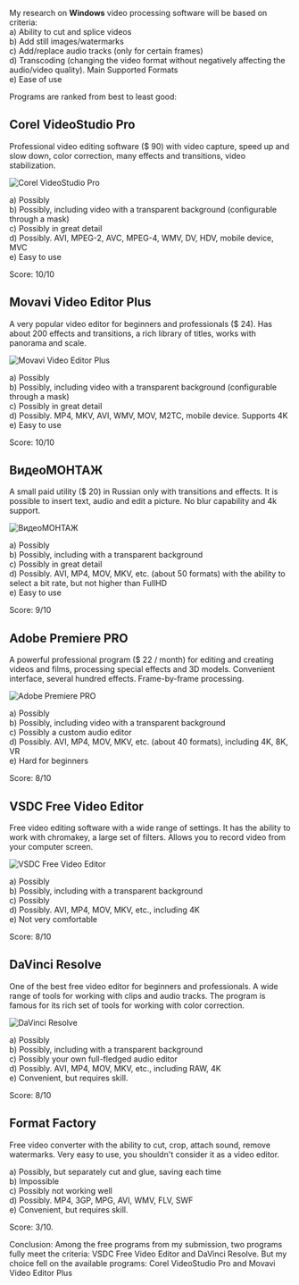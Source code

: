 My research on **Windows** video processing software will be based on criteria:  
   a) Ability to cut and splice videos  
   b) Add still images/watermarks  
   c) Add/replace audio tracks (only for certain frames)  
   d) Transcoding (changing the video format without negatively affecting the audio/video quality). Main Supported Formats  
   e) Ease of use  

Programs are ranked from best to least good:

## Corel VideoStudio Pro
Professional video editing software ($ 90) with video capture, speed up and slow down, color correction, many effects and transitions, video stabilization.

![Corel VideoStudio Pro](img/CorelVS.gif)  

   a) Possibly  
   b) Possibly, including video with a transparent background (configurable through a mask)   
   c) Possibly in great detail  
   d) Possibly. AVI, MPEG-2, AVC, MPEG-4, WMV, DV, HDV, mobile device, MVC  
   e) Easy to use  

Score: 10/10

## Movavi Video Editor Plus
A very popular video editor for beginners and professionals ($ 24). Has about 200 effects and transitions, a rich library of titles, works with panorama and scale.  

![Movavi Video Editor Plus](img/Movavi_Video_Editor_Plus.gif)  

   a) Possibly  
   b) Possibly, including video with a transparent background (configurable through a mask)  
   c) Possibly in great detail  
   d) Possibly. MP4, MKV, AVI, WMV, MOV, M2TC, mobile device. Supports 4K  
   e) Easy to use  

   Score: 10/10

## ВидеоМОНТАЖ
A small paid utility ($ 20) in Russian only with transitions and effects. It is possible to insert text, audio and edit a picture. No blur capability and 4k support.  

![ВидеоМОНТАЖ](img/Videomontag.gif)  

   a) Possibly  
   b) Possibly, including with a transparent background  
   c) Possibly in great detail  
   d) Possibly. AVI, MP4, MOV, MKV, etc. (about 50 formats) with the ability to select a bit   rate, but not higher than FullHD  
   e) Easy to use  

   Score: 9/10

## Adobe Premiere PRO
A powerful professional program ($ 22 / month) for editing and creating videos and films, processing special effects and 3D models. Convenient interface, several hundred effects. Frame-by-frame processing.  

![Adobe Premiere PRO](img/Adobe_Premiere.gif)  

   a) Possibly  
   b) Possibly, including video with a transparent background  
   c) Possibly a custom audio editor  
   d) Possibly. AVI, MP4, MOV, MKV, etc. (about 40 formats), including 4K, 8K, VR  
   e) Hard for beginners  

   Score: 8/10  

## VSDC Free Video Editor
Free video editing software with a wide range of settings. It has the ability to work with chromakey, a large set of filters. Allows you to record video from your computer screen.  

![VSDC Free Video Editor](img/VSDC_Free_Video_Editor.gif)  

   a) Possibly  
   b) Possibly, including with a transparent background  
   c) Possibly  
   d) Possibly. AVI, MP4, MOV, MKV, etc., including 4K  
   e) Not very comfortable  

   Score: 8/10
   
## DaVinci Resolve
One of the best free video editor for beginners and professionals. A wide range of tools for working with clips and audio tracks. The program is famous for its rich set of tools for working with color correction.  

![DaVinci Resolve](img/DaVinci.gif)  

   a) Possibly  
   b) Possibly, including with a transparent background  
   c) Possibly your own full-fledged audio editor  
   d) Possibly. AVI, MP4, MOV, MKV, etc., including RAW, 4K  
   e) Convenient, but requires skill.  

   Score: 8/10

## Format Factory
Free video converter with the ability to cut, crop, attach sound, remove watermarks. Very easy to use, you shouldn't consider it as a video editor.

   a) Possibly, but separately cut and glue, saving each time  
   b) Impossible  
   c) Possibly not working well  
   d) Possibly. MP4, 3GP, MPG, AVI, WMV, FLV, SWF  
   e) Convenient, but requires skill.  

   Score: 3/10.  
   
   Conclusion: Among the free programs from my submission, two programs fully meet the criteria: VSDC Free Video Editor and DaVinci Resolve. But my choice fell on the available programs: Corel VideoStudio Pro and Movavi Video Editor Plus